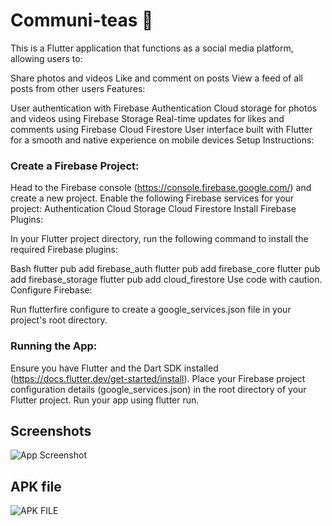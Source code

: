 
# Communi-teas 🍵

This is a Flutter application that functions as a social media platform, allowing users to:

Share photos and videos
Like and comment on posts
View a feed of all posts from other users
Features:

User authentication with Firebase Authentication
Cloud storage for photos and videos using Firebase Storage
Real-time updates for likes and comments using Firebase Cloud Firestore
User interface built with Flutter for a smooth and native experience on mobile devices
Setup Instructions:

### Create a Firebase Project:

Head to the Firebase console (https://console.firebase.google.com/) and create a new project.
Enable the following Firebase services for your project:
Authentication
Cloud Storage
Cloud Firestore
Install Firebase Plugins:

In your Flutter project directory, run the following command to install the required Firebase plugins:

Bash
flutter pub add firebase_auth
flutter pub add firebase_core
flutter pub add firebase_storage
flutter pub add cloud_firestore
Use code with caution.
Configure Firebase:

Run flutterfire configure to create a google_services.json file in your project's root directory.

### Running the App:

Ensure you have Flutter and the Dart SDK installed (https://docs.flutter.dev/get-started/install).
Place your Firebase project configuration details (google_services.json) in the root directory of your Flutter project.
Run your app using flutter run.

## Screenshots

![App Screenshot](https://github.com/dorkydhruv/community-app/blob/main/assets/WhatsApp%20Image%202024-04-01%20at%209.47.23%20PM.jpeg)

## APK file
![APK FILE](https://drive.google.com/file/d/1pJG0u0vHSWmhOaEK04btOXjq6AW5_KrE/view?usp=sharing)
